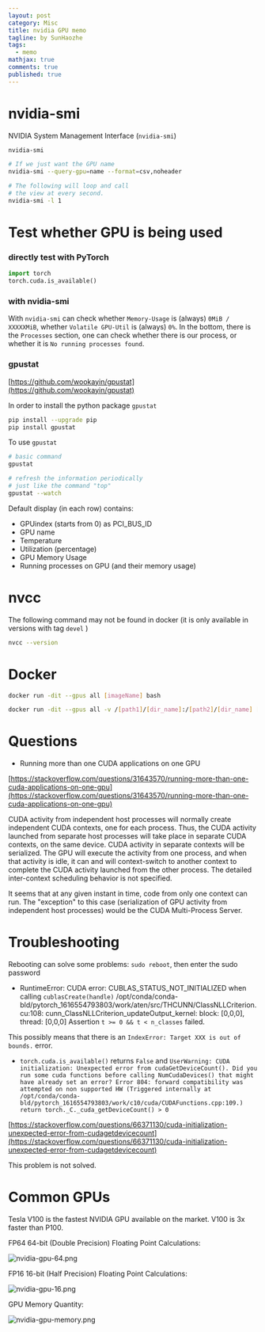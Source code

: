 ```yaml
---
layout: post
category: Misc     
title: nvidia GPU memo  
tagline: by SunHaozhe
tags: 
  - memo
mathjax: true
comments: true
published: true
---
```


# nvidia-smi

NVIDIA System Management Interface (`nvidia-smi`) 

```zsh
nvidia-smi

# If we just want the GPU name
nvidia-smi --query-gpu=name --format=csv,noheader

# The following will loop and call 
# the view at every second. 
nvidia-smi -l 1
```

# Test whether GPU is being used

### directly test with PyTorch

```python
import torch
torch.cuda.is_available()
```

### with nvidia-smi

With `nvidia-smi` can check whether `Memory-Usage` is (always) `0MiB / XXXXXMiB`, whether `Volatile GPU-Util` is (always) `0%`. In the bottom, there is the `Processes` section, one can check whether there is our process, or whether it is `No running processes found`.



### gpustat

[https://github.com/wookayin/gpustat](https://github.com/wookayin/gpustat)

In order to install the python package `gpustat`

```bash
pip install --upgrade pip
pip install gpustat
```

To use `gpustat`

```bash
# basic command
gpustat

# refresh the information periodically 
# just like the command "top"
gpustat --watch
```

Default display (in each row) contains:
* GPUindex (starts from 0) as PCI_BUS_ID
* GPU name
* Temperature
* Utilization (percentage)
* GPU Memory Usage
* Running processes on GPU (and their memory usage)


# nvcc

The following command may not be found in docker (it is only available in versions with tag `devel` )

```bash
nvcc --version
```

# Docker

```bash
docker run -dit --gpus all [imageName] bash

docker run -dit --gpus all -v /[path1]/[dir_name]:/[path2]/[dir_name] [imageName] bash
```


# Questions

* Running more than one CUDA applications on one GPU

[https://stackoverflow.com/questions/31643570/running-more-than-one-cuda-applications-on-one-gpu](https://stackoverflow.com/questions/31643570/running-more-than-one-cuda-applications-on-one-gpu)

CUDA activity from independent host processes will normally create independent CUDA contexts, one for each process. Thus, the CUDA activity launched from separate host processes will take place in separate CUDA contexts, on the same device. CUDA activity in separate contexts will be serialized. The GPU will execute the activity from one process, and when that activity is idle, it can and will context-switch to another context to complete the CUDA activity launched from the other process. The detailed inter-context scheduling behavior is not specified. 

It seems that at any given instant in time, code from only one context can run. The "exception" to this case (serialization of GPU activity from independent host processes) would be the CUDA Multi-Process Server.


# Troubleshooting

Rebooting can solve some problems: `sudo reboot`, then enter the sudo password

* RuntimeError: CUDA error: CUBLAS_STATUS_NOT_INITIALIZED when calling `cublasCreate(handle)` /opt/conda/conda-bld/pytorch_1616554793803/work/aten/src/THCUNN/ClassNLLCriterion.cu:108: cunn_ClassNLLCriterion_updateOutput_kernel: block: [0,0,0], thread: [0,0,0] Assertion `t >= 0 && t < n_classes` failed.

This possibly means that there is an `IndexError: Target XXX is out of bounds.` error. 


* `torch.cuda.is_available()` returns `False` and `UserWarning: CUDA initialization: Unexpected error from cudaGetDeviceCount(). Did you run some cuda functions before calling NumCudaDevices() that might have already set an error? Error 804: forward compatibility was attempted on non supported HW (Triggered internally at  /opt/conda/conda-bld/pytorch_1616554793803/work/c10/cuda/CUDAFunctions.cpp:109.)
  return torch._C._cuda_getDeviceCount() > 0`


[https://stackoverflow.com/questions/66371130/cuda-initialization-unexpected-error-from-cudagetdevicecount](https://stackoverflow.com/questions/66371130/cuda-initialization-unexpected-error-from-cudagetdevicecount)

This problem is not solved.


# Common GPUs



Tesla V100 is the fastest NVIDIA GPU available on the market. V100 is 3x faster than P100. 

FP64 64-bit (Double Precision) Floating Point Calculations:

![nvidia-gpu-64.png](/blogs/assets/images/blog/nvidia-gpu-64.png)

FP16 16-bit (Half Precision) Floating Point Calculations:

![nvidia-gpu-16.png](/blogs/assets/images/blog/nvidia-gpu-16.png)

GPU Memory Quantity:

![nvidia-gpu-memory.png](/blogs/assets/images/blog/nvidia-gpu-memory.png)




